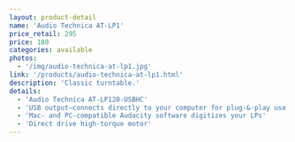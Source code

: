 ```yaml
---
layout: product-detail
name: 'Audio Technica AT-LP1'
price_retail: 295
price: 180
categories: available
photos:
  - '/img/audio-technica-at-lp1.jpg'
link: '/products/audio-technica-at-lp1.html'
description: 'Classic turntable.'
details:
  - 'Audio Technica AT-LP120-USBHC'
  - 'USB output—connects directly to your computer for plug-&-play use'
  - 'Mac- and PC-compatible Audacity software digitizes your LPs'
  - 'Direct drive high-torque motor'
---
```

